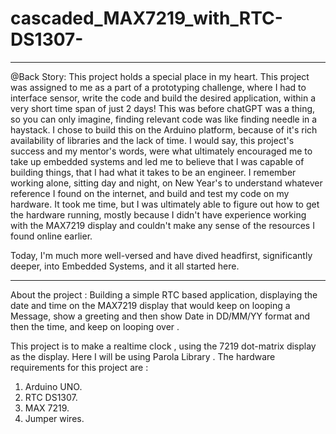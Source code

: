 # cascaded_MAX7219_with_RTC-DS1307-
**************************************************************************************************************
@Back Story: This project holds a special place in my heart.
This project was assigned to me as a part of a prototyping challenge, where I had to interface sensor, write the code and build the desired application, within a very short time span of just 2 days! 
This was before chatGPT was a thing, so you can only imagine, finding relevant code was like finding needle in a haystack. 
I chose to build this on the Arduino platform, because of it's rich availability of libraries and the lack of time. 
I would say, this project's success and my mentor's words, were what ultimately encouraged me to take up embedded systems and led me to believe that I was capable of building things, that I had what it takes to be an engineer. 
I remember working alone, sitting day and night, on New Year's to understand whatever reference I found on the internet, and build and test my code on my hardware. It took me time, but I was ultimately able to figure out how to get the hardware running, mostly because I didn't have experience working with the MAX7219 display and couldn't make any sense of the resources I found online earlier.

Today, I'm much more well-versed and have dived headfirst, significantly deeper, into Embedded Systems, and it all started here.

***************************************************************************************************************
About the project : 
Building a simple RTC based application, displaying the date and time on the MAX7219  display that would keep on looping a Message, show a greeting and then show Date in DD/MM/YY format and then the time, and keep on looping over .

This project is to make a realtime clock , using the 7219 dot-matrix display as the display.
Here I will be using Parola Library .
The hardware requirements for this project are : 
1. Arduino UNO.
2. RTC DS1307.
3. MAX 7219.
4. Jumper wires.
                                                     
